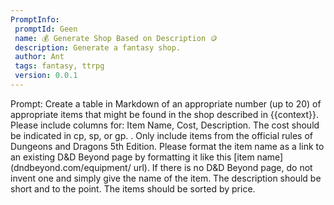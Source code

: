 ```yaml
---
PromptInfo:
 promptId: Geen
 name: 💰 Generate Shop Based on Description 🪙
 description: Generate a fantasy shop. 
 author: Ant
 tags: fantasy, ttrpg
 version: 0.0.1
---
```


Prompt: Create a table in Markdown of an appropriate number (up to 20) of appropriate items that might be found in the shop described in {{context}}. Please include columns for: Item Name, Cost, Description. The cost should be indicated in cp, sp, or gp. . Only include items from the official rules of Dungeons and Dragons 5th Edition. Please format the item name as a link to an existing D&D Beyond page by formatting it like this [item name](dndbeyond.com/equipment/ url). If there is no D&D Beyond page, do not invent one and simply give the name of the item. The description should be short and to the point. The items should be sorted by price.